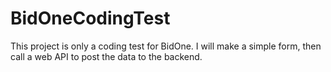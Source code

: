 # BidOneCodingTest
This project is only a coding test for BidOne. I will make a simple form, then call a web API to post the data to the backend.
